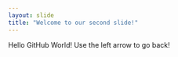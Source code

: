 ```yaml
---
layout: slide
title: "Welcome to our second slide!"
---
```

Hello GitHub World!
Use the left arrow to go back!
